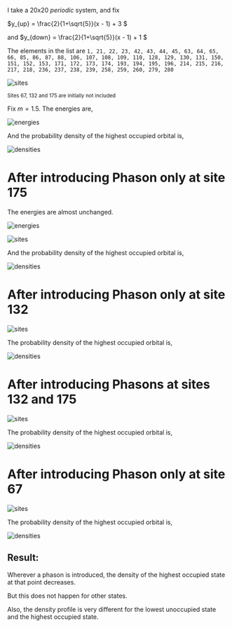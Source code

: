 I take a 20x20 *periodic* system, and fix 

$y_{up} = \frac{2}{1+\sqrt{5}}(x - 1) + 3 $

and $y_{down} = \frac{2}{1+\sqrt{5}}(x - 1) + 1 $

The elements in the list are `1, 21, 22, 23, 42, 43, 44, 45, 63, 64, 65, 66, 85, 86, 87, 88, 106,
107, 108, 109, 110, 128, 129, 130, 131, 150, 151, 152, 153, 171, 172,
173, 174, 193, 194, 195, 196, 214, 215, 216, 217, 218, 236, 237, 238,
239, 258, 259, 260, 279, 280`

![sites](sites.png)

<sup> Sites 67, 132 and 175 are initially not included </sup>

Fix $m = 1.5$. The energies are,

![energies](energies-periodic-without-phason.png)

And the probability density of the highest occupied orbital is,

![densities](density-periodic-without-phason.png)


# After introducing Phason only at site 175

The energies are almost unchanged.

![energies](energies-periodic-with-phason.png)

![sites](sites.png)

And the probability density of the highest occupied orbital is,

![densities](density-periodic-with-phason175.png)

# After introducing Phason only at site 132

![sites](sites.png)

The probability density of the highest occupied orbital is,

![densities](density-periodic-with-phason132.png)


# After introducing Phasons at sites 132 and 175

![sites](sites.png)

The probability density of the highest occupied orbital is,

![densities](density-periodic-with-phason132and175.png)


# After introducing Phason only at site 67

![sites](sites.png)

The probability density of the highest occupied orbital is,

![densities](density-periodic-with-phason67.png)


## Result: 
Wherever a phason is introduced, the 
density of the highest occupied state 
at that point decreases. 

But this does not happen for other states.

Also, the density profile is very different for the
 lowest unoccupied state and the highest occupied state.